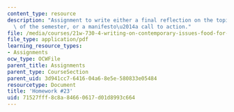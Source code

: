 ```yaml
---
content_type: resource
description: "Assignment to write either a final reflection on the topic and readings\
  \ of the semester, or a manifesto\u2014a call to action."
file: /media/courses/21w-730-4-writing-on-contemporary-issues-food-for-thought-writing-and-reading-about-the-cultures-of-food-fall-2008/71527fff8c8a84660617d01d8993c664_essay_4.pdf
file_type: application/pdf
learning_resource_types:
- Assignments
ocw_type: OCWFile
parent_title: Assignments
parent_type: CourseSection
parent_uid: 3d941cc7-6416-04a6-8e5e-580833e05484
resourcetype: Document
title: 'Homework #23'
uid: 71527fff-8c8a-8466-0617-d01d8993c664
---
```

